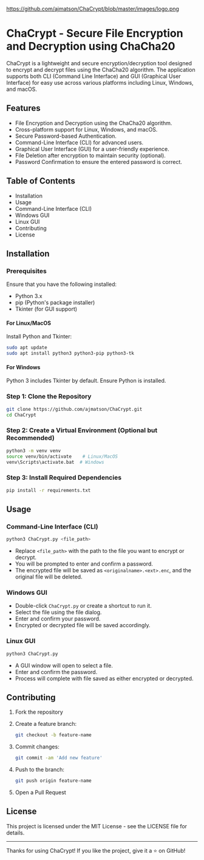 https://github.com/ajmatson/ChaCrypt/blob/master/images/logo.png

# ChaCrypt - Secure File Encryption and Decryption using ChaCha20

ChaCrypt is a lightweight and secure encryption/decryption tool designed to encrypt and decrypt files using the ChaCha20 algorithm. The application supports both CLI (Command Line Interface) and GUI (Graphical User Interface) for easy use across various platforms including Linux, Windows, and macOS.

## Features

- File Encryption and Decryption using the ChaCha20 algorithm.
- Cross-platform support for Linux, Windows, and macOS.
- Secure Password-based Authentication.
- Command-Line Interface (CLI) for advanced users.
- Graphical User Interface (GUI) for a user-friendly experience.
- File Deletion after encryption to maintain security (optional).
- Password Confirmation to ensure the entered password is correct.

## Table of Contents

- Installation
- Usage
- Command-Line Interface (CLI)
- Windows GUI
- Linux GUI
- Contributing
- License

## Installation

### Prerequisites

Ensure that you have the following installed:

- Python 3.x
- pip (Python's package installer)
- Tkinter (for GUI support)

#### For Linux/MacOS

Install Python and Tkinter:

```bash
sudo apt update
sudo apt install python3 python3-pip python3-tk
```

#### For Windows

Python 3 includes Tkinter by default. Ensure Python is installed.

### Step 1: Clone the Repository

```bash
git clone https://github.com/ajmatson/ChaCrypt.git
cd ChaCrypt
```

### Step 2: Create a Virtual Environment (Optional but Recommended)

```bash
python3 -m venv venv
source venv/bin/activate    # Linux/MacOS
venv\Scripts\activate.bat  # Windows
```

### Step 3: Install Required Dependencies

```bash
pip install -r requirements.txt
```

## Usage

### Command-Line Interface (CLI)

```bash
python3 ChaCrypt.py <file_path>
```

- Replace `<file_path>` with the path to the file you want to encrypt or decrypt.
- You will be prompted to enter and confirm a password.
- The encrypted file will be saved as `<originalname>.<ext>.enc`, and the original file will be deleted.

### Windows GUI

- Double-click `ChaCrypt.py` or create a shortcut to run it.
- Select the file using the file dialog.
- Enter and confirm your password.
- Encrypted or decrypted file will be saved accordingly.

### Linux GUI

```bash
python3 ChaCrypt.py
```

- A GUI window will open to select a file.
- Enter and confirm the password.
- Process will complete with file saved as either encrypted or decrypted.

## Contributing

1. Fork the repository

2. Create a feature branch:

   ```bash
   git checkout -b feature-name
   ```

3. Commit changes:

   ```bash
   git commit -am 'Add new feature'
   ```

4. Push to the branch:

   ```bash
   git push origin feature-name
   ```

5. Open a Pull Request

## License

This project is licensed under the MIT License - see the LICENSE file for details.

---

Thanks for using ChaCrypt! If you like the project, give it a ⭐ on GitHub!
